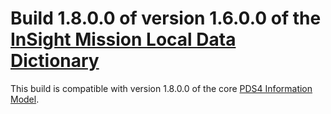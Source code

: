 # Build 1.8.0.0 of version 1.6.0.0 of the [InSight Mission Local Data Dictionary](https://github.com/nasa-pds-data-dictionaries/ldd-insight)

This build is compatible with version 1.8.0.0 of the core [PDS4 Information Model](https://pds.nasa.gov/pds4/doc/im/).
